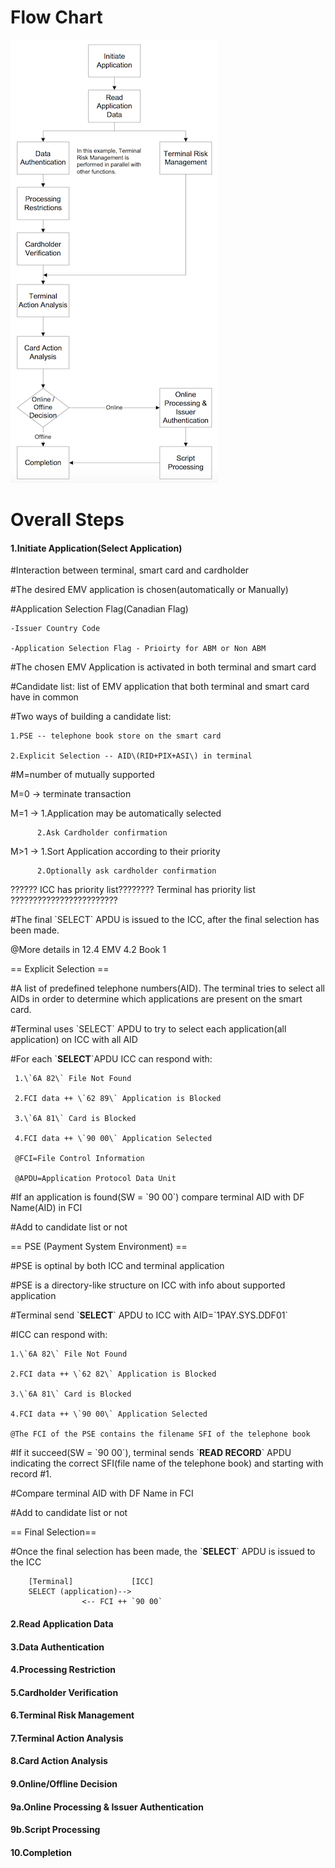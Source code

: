 # Flow Chart

![](/assets/flow_chart.png)

# Overall Steps

#### 1.Initiate Application\(Select Application\)

\#Interaction between terminal, smart card and cardholder

\#The desired EMV application is chosen\(automatically or Manually\)

\#Application Selection Flag\(Canadian Flag\)

```
-Issuer Country Code

-Application Selection Flag - Prioirty for ABM or Non ABM
```

\#The chosen EMV Application is activated in both terminal and smart card

\#Candidate list: list of EMV application that both terminal and smart card have in common

\#Two ways of building a candidate list:

```
1.PSE -- telephone book store on the smart card

2.Explicit Selection -- AID\(RID+PIX+ASI\) in terminal
```

\#M=number of mutually supported

M=0 -&gt; terminate transaction

M=1 -&gt;    1.Application may be automatically selected

```
      2.Ask Cardholder confirmation
```

M&gt;1 -&gt;    1.Sort Application according to their priority

```
      2.Optionally ask cardholder confirmation
```

?????? ICC has priority list????????   Terminal has priority list ????????????????????????

\#The final \`SELECT\` APDU is issued to the ICC, after the final selection has been made.

@More details in 12.4 EMV 4.2 Book 1

== Explicit Selection ==

\#A list of predefined telephone numbers\(AID\). The terminal tries to select all AIDs in order to determine which applications are present on the smart card.

\#Terminal uses \`SELECT\` APDU to try to select each application\(all application\) on ICC with all AID

\#For each \`**SELECT**\`APDU ICC can respond with:

     1.\`6A 82\` File Not Found

     2.FCI data ++ \`62 89\` Application is Blocked

     3.\`6A 81\` Card is Blocked

     4.FCI data ++ \`90 00\` Application Selected

     @FCI=File Control Information

     @APDU=Application Protocol Data Unit

\#If an application is found\(SW = \`90 00\`\) compare terminal AID with DF Name\(AID\) in FCI

\#Add to candidate list or not

== PSE \(Payment System Environment\) ==

\#PSE is optinal by both ICC and terminal application

\#PSE is a directory-like structure on ICC with info about supported application

\#Terminal send \`**SELECT**\` APDU to ICC with AID=\`1PAY.SYS.DDF01\`

\#ICC can respond with:

    1.\`6A 82\` File Not Found

    2.FCI data ++ \`62 82\` Application is Blocked

    3.\`6A 81\` Card is Blocked

    4.FCI data ++ \`90 00\` Application Selected

    @The FCI of the PSE contains the filename SFI of the telephone book

\#If it succeed\(SW = \`90 00\`\), terminal sends \`**READ RECORD**\` APDU indicating the correct SFI\(file name of the telephone book\) and starting with record \#1.

\#Compare terminal AID with DF Name in FCI

\#Add to candidate list or not

== Final Selection==

\#Once the final selection has been made, the \`**SELECT**\` APDU is issued to the ICC

    	[Terminal]     		   [ICC]
    	SELECT (application)-->
    				<-- FCI ++ `90 00`



#### 2.Read Application Data

#### 

#### 3.Data Authentication

#### 

#### 4.Processing Restriction

#### 

#### 5.Cardholder Verification

#### 

#### 6.Terminal Risk Management

#### 

#### 7.Terminal Action Analysis

#### 

#### 8.Card Action Analysis

#### 

#### 9.Online/Offline Decision

#### 

#### 9a.Online Processing & Issuer Authentication

#### 

#### 9b.Script Processing

#### 

#### 10.Completion



